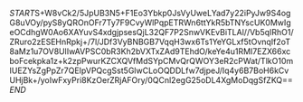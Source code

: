 $START$S+W8vCk2/5JpUB3N5+F1Eo3Ybkp0JsVyUweLYad7y22iPyJw9S4ogG8uVOy/pyS8yQROnOFr7Ty7F9CvyWlPqpETRWn6ttYkR5bTNYscUK0MwIgeOCdhgW0Ao6XAYuvS4xdgjpsesQjL32QF7P2SnwVKEvBiTLAl//Vb5qIRhO1/ZRuro2zESEHnRpkj+/7l/JDf3VyBNBGB7VqqH3wx6Ts1YeYGLxf5tOvnqIf2oT8aMz1u7OV8UlIwAVPSC0bR3Kh2bVXTxZAd9TEhdO/keYe4u1RMI7EZX66xcboFcekpka1z+k2zpPwurKZCXQVfMdSYpCMvQrQWOY3eR2cPWat/TlkO10mIUEZYsZgPpZr7QEIpVPQcgSst5GlwCLoOQDDLfw7djpeJ/Iq4y6B7BoH6kCvUHjBk+/yoIwFxyPri8KzOerZRjAFOry/0QCnl2egG25oDL4XgMoDqgSfZKQ==$END$